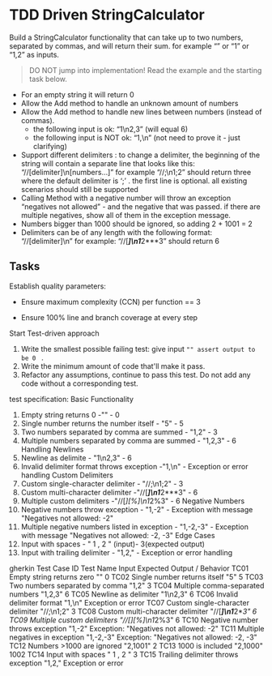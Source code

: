 # TDD Driven StringCalculator

Build a StringCalculator functionality that can take up to two numbers, separated by commas, and will return their sum. 
for example “” or “1” or “1,2” as inputs.

> DO NOT jump into implementation! Read the example and the starting task below.

- For an empty string it will return 0
- Allow the Add method to handle an unknown amount of numbers
- Allow the Add method to handle new lines between numbers (instead of commas).
  - the following input is ok: “1\n2,3” (will equal 6)
  - the following input is NOT ok: “1,\n” (not need to prove it - just clarifying)
- Support different delimiters : to change a delimiter, the beginning of the string will contain a separate line that looks like this: “//[delimiter]\n[numbers…]” for example “//;\n1;2” should return three where the default delimiter is ‘;’ .
the first line is optional. all existing scenarios should still be supported
- Calling Method with a negative number will throw an exception “negatives not allowed” - and the negative that was passed. if there are multiple negatives, show all of them in the exception message.
- Numbers bigger than 1000 should be ignored, so adding 2 + 1001 = 2
- Delimiters can be of any length with the following format: “//[delimiter]\n” for example: “//[***]\n1***2***3” should return 6

## Tasks



Establish quality parameters:

- Ensure  maximum complexity (CCN) per function == 3

- Ensure 100% line and branch coverage at every step

  

Start Test-driven approach

1. Write the smallest possible failing test: give input `"" assert output to be 0 ` .
2. Write the minimum amount of code that'll make it pass.
3. Refactor any assumptions, continue to pass this test. Do not add any code without a corresponding test.

test specification:
Basic Functionality
1. Empty string returns 0 -"" - 0
2. Single number returns the number itself - "5" - 5
3. Two numbers separated by comma are summed - "1,2" - 3
4. Multiple numbers separated by comma are summed - "1,2,3" - 6
Handling Newlines
1. Newline as delimite - "1\n2,3" - 6
2. Invalid delimiter format throws exception -"1,\n" - Exception or error handling
Custom Delimiters
1. Custom single-character delimiter - "//;\n1;2" - 3
2. Custom multi-character delimiter -"//[***]\n1***2***3" - 6
3. Multiple custom delimiters -"//[*][%]\n1*2%3" - 6
Negative Numbers
1. Negative numbers throw exception - "1,-2" - Exception with message "Negatives not allowed: -2"
2. Multiple negative numbers listed in exception - "1,-2,-3" - Exception with message "Negatives not allowed: -2, -3"
Edge Cases
1. Input with spaces - " 1 , 2 " (input)- 3(expected output)
2. Input with trailing delimiter - "1,2," - Exception or error handling

gherkin
Test Case ID	Test Name	Input	Expected Output / Behavior
TC01	Empty string returns zero	""	0
TC02	Single number returns itself	"5"	5
TC03	Two numbers separated by comma	"1,2"	3
TC04	Multiple comma-separated numbers	"1,2,3"	6
TC05	Newline as delimiter	"1\n2,3"	6
TC06	Invalid delimiter format	"1,\n"	Exception or error
TC07	Custom single-character delimiter	"//;\n1;2"	3
TC08	Custom multi-character delimiter	"//[***]\n1***2***3"	6
TC09	Multiple custom delimiters	"//[*][%]\n1*2%3"	6
TC10	Negative number throws exception	"1,-2"	Exception: "Negatives not allowed: -2"
TC11	Multiple negatives in exception	"1,-2,-3"	Exception: "Negatives not allowed: -2, -3"
TC12	Numbers >1000 are ignored	"2,1001"	2
TC13	1000 is included	"2,1000"	1002
TC14	Input with spaces	" 1 , 2 "	3
TC15	Trailing delimiter throws exception	"1,2,"	Exception or error

    
